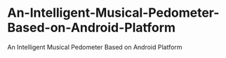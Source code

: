 # An-Intelligent-Musical-Pedometer-Based-on-Android-Platform
An Intelligent Musical Pedometer Based on Android Platform
